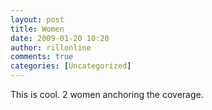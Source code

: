```yaml
---
layout: post
title: Women
date: 2009-01-20 10:20
author: rillonline
comments: true
categories: [Uncategorized]
---
```

This is cool. 2 women anchoring the coverage.
